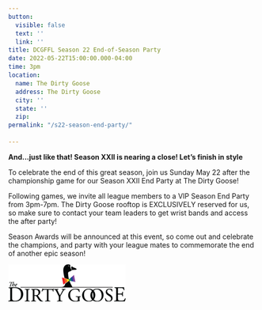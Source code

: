 ```yaml
---
button:
  visible: false
  text: ''
  link: ''
title: DCGFFL Season 22 End-of-Season Party
date: 2022-05-22T15:00:00.000-04:00
time: 3pm
location:
  name: The Dirty Goose
  address: The Dirty Goose
  city: ''
  state: ''
  zip: 
permalink: "/s22-season-end-party/"

---
```

**And...just like that! Season XXII is nearing a close! Let’s finish in style**

To celebrate the end of this great season, join us Sunday May 22 after the championship game for our Season XXII End Party at The Dirty Goose!

Following games, we invite all league members to a VIP Season End Party from 3pm-7pm.  The Dirty Goose rooftop is EXCLUSIVELY reserved for us, so make sure to contact your team leaders to get wrist bands and access the after party!

Season Awards will be announced at this event, so come out and celebrate the champions, and party with your league mates to commemorate the end of another epic season!

![](/img/tdg_black_rainbow.png)